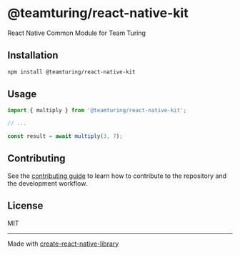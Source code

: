 # @teamturing/react-native-kit

React Native Common Module for Team Turing

## Installation

```sh
npm install @teamturing/react-native-kit
```

## Usage


```js
import { multiply } from '@teamturing/react-native-kit';

// ...

const result = await multiply(3, 7);
```


## Contributing

See the [contributing guide](CONTRIBUTING.md) to learn how to contribute to the repository and the development workflow.

## License

MIT

---

Made with [create-react-native-library](https://github.com/callstack/react-native-builder-bob)

